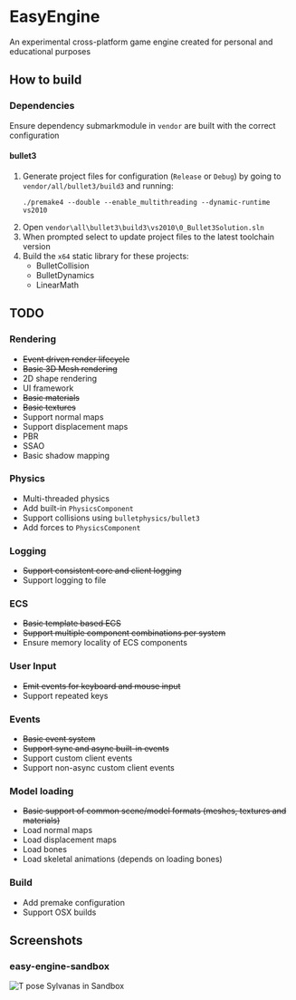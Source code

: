 # EasyEngine
An experimental cross-platform game engine created for personal and educational purposes

## How to build
### Dependencies

Ensure dependency submarkmodule in `vendor` are built with the correct configuration

#### bullet3
1. Generate project files for configuration (`Release` or `Debug`) by going to `vendor/all/bullet3/build3` and running:
    ```
    ./premake4 --double --enable_multithreading --dynamic-runtime vs2010
    ```
2. Open `vendor\all\bullet3\build3\vs2010\0_Bullet3Solution.sln`
3. When prompted select to update project files to the latest toolchain version
4. Build the `x64` static library for these projects:
   - BulletCollision
   - BulletDynamics
   - LinearMath 

## TODO
### Rendering
- ~~Event driven render lifecycle~~
- ~~Basic 3D Mesh rendering~~
- 2D shape rendering
- UI framework
- ~~Basic materials~~
- ~~Basic textures~~
- Support normal maps
- Support displacement maps
- PBR
- SSAO
- Basic shadow mapping

### Physics
- Multi-threaded physics
- Add built-in `PhysicsComponent`
- Support collisions using `bulletphysics/bullet3`
- Add forces to `PhysicsComponent`

### Logging
- ~~Support consistent core and client logging~~
- Support logging to file

### ECS
- ~~Basic template based ECS~~
- ~~Support multiple component combinations per system~~
- Ensure memory locality of ECS components

### User Input
- ~~Emit events for keyboard and mouse input~~
- Support repeated keys

### Events
- ~~Basic event system~~
- ~~Support sync and async built-in events~~
- Support custom client events
- Support non-async custom client events

### Model loading
- ~~Basic support of common scene/model formats (meshes, textures and materials)~~
- Load normal maps
- Load displacement maps
- Load bones
- Load skeletal animations (depends on loading bones)

### Build
- Add premake configuration
- Support OSX builds

## Screenshots
### easy-engine-sandbox
![T pose Sylvanas in Sandbox](https://i.gyazo.com/099dffaae68593493f87ec96fb6ff77c.png "T pose Sylvanas in Sandbox")
